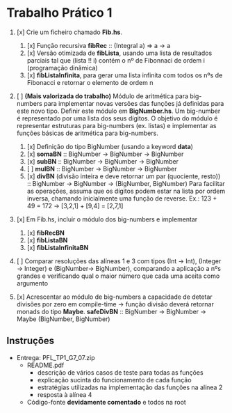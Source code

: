 # Trabalho Prático 1

1. [x] Crie um ficheiro chamado **Fib.hs**.
   1. [x] Função recursiva **fibRec** :: (Integral a) => a -> a
   2. [x] Versão otimizada de **fibLista**, usando uma lista de resultados parciais tal que (lista !! i) contém o nº de Fibonnaci de ordem i (programação dinâmica)
   3. [x] **fibListaInfinita**, para gerar uma lista infinita com todos os nºs de Fibonacci e retornar o elemento de ordem n

2. [ ] **(Mais valorizada do trabalho)** Módulo de aritmética para big-numbers para implementar novas versões das funções já definidas para este novo tipo. Definir este módulo em **BigNumber.hs**. Um big-number é representado por uma lista dos seus dígitos. O objetivo do módulo é representar estruturas para big-numbers (ex. listas) e implementar as funções básicas de aritmética para big-numbers.
   1. [x] Definição do tipo BigNumber (usando a keyword __data__)
   2. [x] **somaBN** :: BigNumber -> BigNumber -> BigNumber
   3. [x] **subBN** :: BigNumber -> BigNumber -> BigNumber
   4. [ ] **mulBN** :: BigNumber -> BigNumber -> BigNumber
   5. [x] **divBN** (divisão inteira e deve retornar um par (quociente, resto)) :: BigNumber -> BigNumber -> (BigNumber, BigNumber)
Para facilitar as operações, assuma que os dígitos podem estar na lista por ordem inversa, chamando inicialmente uma função de reverse.
Ex.: 123 + 49 = 172 -> [3,2,1] + [9,4] = [2,7,1]

3. [x] Em Fib.hs, incluir o módulo dos big-numbers e implementar
   1. [x] **fibRecBN**
   2. [x] **fibListaBN**
   3. [x] **fibListaInfinitaBN**

4. [ ] Comparar resoluções das alíneas 1 e 3 com tipos (Int -> Int), (Integer -> Integer) e (BigNumber-> BigNumber), comparando a aplicação a nºs grandes e verificando qual o maior número que cada uma aceita como argumento

5. [x] Acrescentar ao módulo de big-numbers a capacidade de detetar divisões por zero em compile-time -> função divisão deverá retornar monads do tipo **Maybe**. **safeDivBN** :: BigNumber -> BigNumber -> Maybe (BigNumber, BigNumber)

## Instruções

- Entrega: PFL_TP1_G7_07.zip
  - README.pdf
    - descrição de vários casos de teste para todas as funções
    - explicação sucinta do funcionamento de cada função
    - estratégias utilizadas na implementação das funções na alínea 2
    - resposta à alínea 4
  - Código-fonte **devidamente comentado** e todos na root